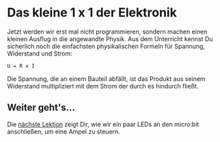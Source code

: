 # Das kleine 1 x 1 der Elektronik

Jetzt werden wir erst mal nicht programmieren, sondern machen einen kleinen Ausflug in die angewandte Physik. Aus dem Unterricht kennst Du sicherlich noch die einfachsten physikalischen Formeln für Spannung, Widerstand und Strom:

`U = R x I`

Die Spannung, die an einem Bauteil abfällt, ist das Produkt aus seinem Widerstand multipliziert mit dem Strom der durch es hindurch fließt.

## Weiter geht's...

Die [nächste Lektion](40_traffic_lights.md) zeigt Dir, wie wir ein paar LEDs an den micro:bit anschließen, um eine Ampel zu steuern.